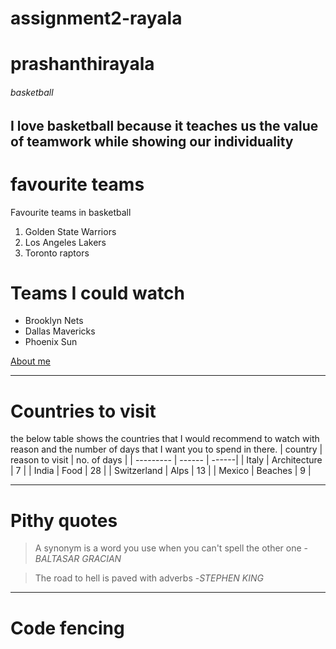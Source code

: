 # assignment2-rayala
# prashanthirayala
###### basketball
I love basketball because it teaches us the value of **teamwork** while showing our **individuality**
---
# favourite teams
Favourite teams in basketball
1. Golden State Warriors
2. Los Angeles Lakers
3. Toronto raptors
 
# Teams I could watch
- Brooklyn Nets
- Dallas Mavericks
- Phoenix Sun

[About me](./AboutMe.md)

---
# Countries to visit
the below table shows the countries that I would recommend to watch with reason and the number of days that I want you to spend in there\.
|  country | reason to visit | no. of days |
| --------- | ------ | ------|
| Italy | Architecture | 7 |
| India | Food         | 28 |
| Switzerland | Alps | 13 |
| Mexico | Beaches | 9 |

---
# Pithy quotes
> A synonym is a word you use when you can't spell the other one         -*BALTASAR GRACIAN*

> The road to hell is paved with adverbs                                 -*STEPHEN KING*

---
# Code fencing
